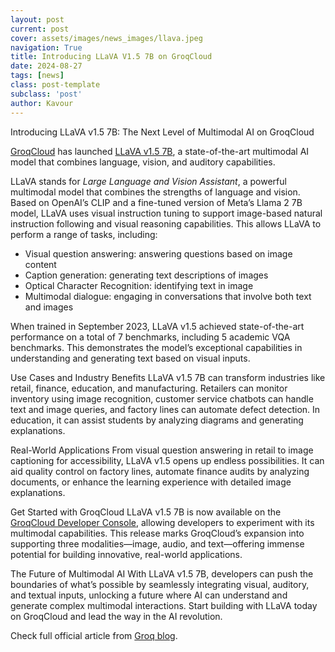 ```yaml
---
layout: post
current: post
cover: assets/images/news_images/llava.jpeg
navigation: True
title: Introducing LLaVA V1.5 7B on GroqCloud
date: 2024-08-27
tags: [news]
class: post-template
subclass: 'post'
author: Kavour
---
```


<p>Introducing LLaVA v1.5 7B: The Next Level of Multimodal AI on GroqCloud</p>

<p><a href='https://console.groq.com/?_gl=1*1v016td*_ga*OTczMzMxMDEyLjE3MjU4NjM4OTU.*_ga_4TD0X2GEZG*MTcyNTg2MjYzNS4xLjEuMTcyNTg2Mzg4Ni42MC4wLjA.'>GroqCloud</a> has launched <a href='https://huggingface.co/liuhaotian/llava-v1.5-7b'>LLaVA v1.5 7B</a>, a state-of-the-art multimodal AI model that combines language, vision, and auditory capabilities.</p>

<p>LLaVA stands for <i>Large Language and Vision Assistant</i>, a powerful multimodal model that combines the strengths of language and vision. Based on OpenAI’s CLIP and a fine-tuned version of Meta’s Llama 2 7B model, LLaVA uses visual instruction tuning to support image-based natural instruction following and visual reasoning capabilities. This allows LLaVA to perform a range of tasks, including:

<ul>
<li> Visual question answering: answering questions based on image content</li>
<li> Caption generation: generating text descriptions of images</li>
<li> Optical Character Recognition: identifying text in image</li>
<li> Multimodal dialogue: engaging in conversations that involve both text and images</li>
</ul>

<p>When trained in September 2023, LLaVA v1.5 achieved state-of-the-art performance on a total of 7 benchmarks, including 5 academic VQA benchmarks. This demonstrates the model’s exceptional capabilities in understanding and generating text based on visual inputs.</p>

<p>Use Cases and Industry Benefits LLaVA v1.5 7B can transform industries like retail, finance, education, and manufacturing. Retailers can monitor inventory using image recognition, customer service chatbots can handle text and image queries, and factory lines can automate defect detection. In education, it can assist students by analyzing diagrams and generating explanations.</p>

<p>Real-World Applications From visual question answering in retail to image captioning for accessibility, LLaVA v1.5 opens up endless possibilities. It can aid quality control on factory lines, automate finance audits by analyzing documents, or enhance the learning experience with detailed image explanations.</p>

<p>Get Started with GroqCloud LLaVA v1.5 7B is now available on the <a href='https://console.groq.com/?_gl=1*1pu1tte*_ga*OTczMzMxMDEyLjE3MjU4NjM4OTU.*_ga_4TD0X2GEZG*MTcyNTg2MjYzNS4xLjEuMTcyNTg2Mzg4Ni42MC4wLjA.'>GroqCloud Developer Console</a>, allowing developers to experiment with its multimodal capabilities. This release marks GroqCloud’s expansion into supporting three modalities—image, audio, and text—offering immense potential for building innovative, real-world applications.</p>

<p>The Future of Multimodal AI With LLaVA v1.5 7B, developers can push the boundaries of what’s possible by seamlessly integrating visual, auditory, and textual inputs, unlocking a future where AI can understand and generate complex multimodal interactions. Start building with LLaVA today on GroqCloud and lead the way in the AI revolution.</p>

<p>Check full official article from <a href='https://groq.com/introducing-llava-v1-5-7b-on-groqcloud-unlocking-the-power-of-multimodal-ai/'>Groq blog</a>.</p>